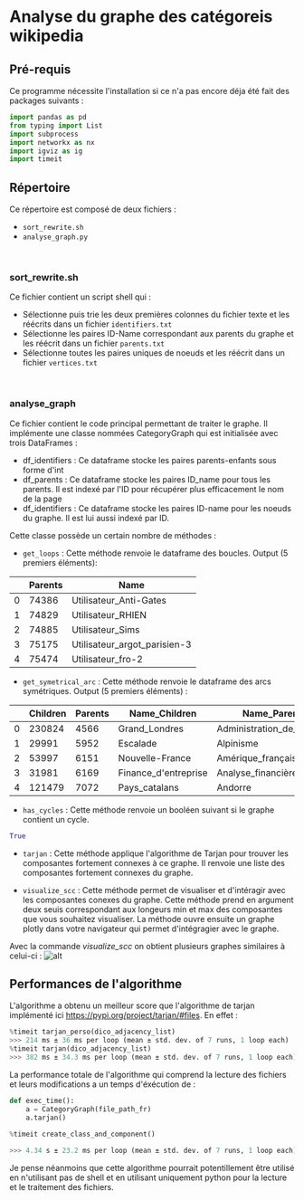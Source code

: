 # Analyse du graphe des catégoreis wikipedia

## Pré-requis
Ce programme nécessite l'installation si ce n'a pas encore déja été fait des packages suivants : 
```python
import pandas as pd
from typing import List
import subprocess
import networkx as nx
import igviz as ig
import timeit
```

## Répertoire
Ce répertoire est composé de deux fichiers : 
- `sort_rewrite.sh`
- `analyse_graph.py`

<br>

### sort_rewrite.sh
Ce fichier contient un script shell qui : 
- Sélectionne puis trie les deux premières colonnes du fichier texte et les réécrits dans un fichier `identifiers.txt`
- Sélectionne les paires ID-Name correspondant aux parents du graphe et les réécrit dans un fichier `parents.txt`
- Sélectionne toutes les paires uniques de noeuds et les réécrit dans un fichier `vertices.txt`

<br>

### analyse_graph
Ce fichier contient le code principal permettant de traiter le graphe. 
Il implémente une classe nommées CategoryGraph qui est initialisée avec trois DataFrames : 
- df_identifiers : Ce dataframe stocke les paires parents-enfants sous forme d'int
- df_parents : Ce dataframe stocke les paires ID_name pour tous les parents. Il est indexé par l'ID pour récupérer plus efficacement le nom de la page
- df_identifiers : Ce dataframe stocke les paires ID-name pour les noeuds du graphe. Il est lui aussi indexé par ID.

Cette classe possède un certain nombre de méthodes : 
- `get_loops` : Cette méthode renvoie le dataframe des boucles. Output (5 premiers éléments): 

|   | Parents | Name                         |
|---|---------|------------------------------|
| 0 | 74386   | Utilisateur_Anti-Gates       |
| 1 | 74829   | Utilisateur_RHIEN            |
| 2 | 74885   | Utilisateur_Sims             |
| 3 | 75175   | Utilisateur_argot_parisien-3 |
| 4 | 75474   | Utilisateur_fro-2            |

- `get_symetrical_arc` : Cette méthode renvoie le dataframe des arcs symétriques. Output (5 premiers éléments) : 

|   | Children | Parents | Name_Children        | Name_Parents              |
|---|----------|---------|----------------------|---------------------------|
| 0 | 230824   | 4566    | Grand_Londres        | Administration_de_Londres |
| 1 | 29991    | 5952    | Escalade             | Alpinisme                 |
| 2 | 53997    | 6151    | Nouvelle-France      | Amérique_française        |
| 3 | 31981    | 6169    | Finance_d'entreprise | Analyse_financière        |
| 4 | 121479   | 7072    | Pays_catalans        | Andorre                   |

- `has_cycles` : Cette méthode renvoie un booléen suivant si le graphe contient un cycle.
````python
True
````

- `tarjan` : Cette méthode applique l'algorithme de Tarjan pour trouver les composantes fortement connexes à ce graphe. Il renvoie une liste des composantes fortement connexes du graphe.

- `visualize_scc` : Cette méthode permet de visualiser et d'intéragir avec les composantes conexes du graphe. Cette méthode prend en argument deux seuis correspondant aux longeurs min et max des composantes que vous souhaitez visualiser. La méthode ouvre ensuite un graphe plotly dans votre navigateur qui permet d'intégragier avec le graphe.

Avec la commande _visualize_scc_ on obtient plusieurs graphes similaires à celui-ci : 
![alt](https://user-images.githubusercontent.com/104632559/235008669-dd20e417-1945-44a5-a164-d16d7df62d00.png)


## Performances de l'algorithme 
L'algorithme a obtenu un meilleur score que l'algorithme de tarjan implémenté ici https://pypi.org/project/tarjan/#files.
En effet :
````python
%timeit tarjan_perso(dico_adjacency_list)
>>> 214 ms ± 36 ms per loop (mean ± std. dev. of 7 runs, 1 loop each)
%timeit tarjan(dico_adjacency_list)
>>> 382 ms ± 34.3 ms per loop (mean ± std. dev. of 7 runs, 1 loop each)
```` 

La performance totale de l'algorithme qui comprend la lecture des fichiers et leurs modifications a un temps d'éxécution de : 
````python
def exec_time():
    a = CategoryGraph(file_path_fr)
    a.tarjan()
    
%timeit create_class_and_component()

>>> 4.34 s ± 23.2 ms per loop (mean ± std. dev. of 7 runs, 1 loop each)
````

Je pense néanmoins que cette algorithme pourrait potentillement être utilisé en n'utilisant pas de shell et en utilisant uniquement python pour la lecture et le traitement des fichiers.
